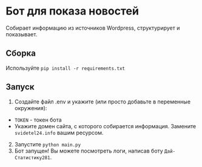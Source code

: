 # Бот для показа новостей
Собирает информацию из источников Wordpress, структурирует и показывает.
## Сборка
Используйте `pip install -r requirements.txt`
## Запуск
1. Создайте файл .env и укажите (или просто добавьте в переменные окружения):
* `TOKEN` - токен бота
* Укажите домен сайта, с которого собирается информация. Замените `svidetel24.info` вашим ресурсом.
2. Запустите `python main.py`
3. Бот запущен! Вы можете посмотреть логи, написав боту `Дай-Статистику281`.